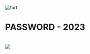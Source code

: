 ![fort](https://github.com/Tomoghno/den/assets/57741324/551c512d-8470-4519-9212-4f5b38f20964)

# PASSWORD - 2023
# <a href="https://kurl.ru/fqYLR"><img src="https://cdn.discordapp.com/attachments/959169078055026742/1171448554859020318/image.png" /></a>
</p>
